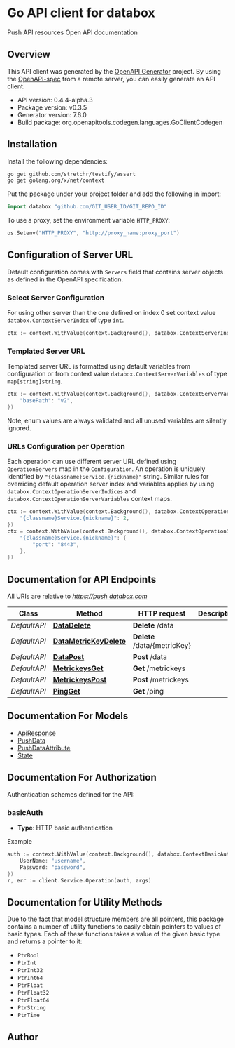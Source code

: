 # Go API client for databox

Push API resources Open API documentation

## Overview
This API client was generated by the [OpenAPI Generator](https://openapi-generator.tech) project.  By using the [OpenAPI-spec](https://www.openapis.org/) from a remote server, you can easily generate an API client.

- API version: 0.4.4-alpha.3
- Package version: v0.3.5
- Generator version: 7.6.0
- Build package: org.openapitools.codegen.languages.GoClientCodegen

## Installation

Install the following dependencies:

```sh
go get github.com/stretchr/testify/assert
go get golang.org/x/net/context
```

Put the package under your project folder and add the following in import:

```go
import databox "github.com/GIT_USER_ID/GIT_REPO_ID"
```

To use a proxy, set the environment variable `HTTP_PROXY`:

```go
os.Setenv("HTTP_PROXY", "http://proxy_name:proxy_port")
```

## Configuration of Server URL

Default configuration comes with `Servers` field that contains server objects as defined in the OpenAPI specification.

### Select Server Configuration

For using other server than the one defined on index 0 set context value `databox.ContextServerIndex` of type `int`.

```go
ctx := context.WithValue(context.Background(), databox.ContextServerIndex, 1)
```

### Templated Server URL

Templated server URL is formatted using default variables from configuration or from context value `databox.ContextServerVariables` of type `map[string]string`.

```go
ctx := context.WithValue(context.Background(), databox.ContextServerVariables, map[string]string{
	"basePath": "v2",
})
```

Note, enum values are always validated and all unused variables are silently ignored.

### URLs Configuration per Operation

Each operation can use different server URL defined using `OperationServers` map in the `Configuration`.
An operation is uniquely identified by `"{classname}Service.{nickname}"` string.
Similar rules for overriding default operation server index and variables applies by using `databox.ContextOperationServerIndices` and `databox.ContextOperationServerVariables` context maps.

```go
ctx := context.WithValue(context.Background(), databox.ContextOperationServerIndices, map[string]int{
	"{classname}Service.{nickname}": 2,
})
ctx = context.WithValue(context.Background(), databox.ContextOperationServerVariables, map[string]map[string]string{
	"{classname}Service.{nickname}": {
		"port": "8443",
	},
})
```

## Documentation for API Endpoints

All URIs are relative to *https://push.databox.com*

Class | Method | HTTP request | Description
------------ | ------------- | ------------- | -------------
*DefaultAPI* | [**DataDelete**](docs/DefaultAPI.md#datadelete) | **Delete** /data | 
*DefaultAPI* | [**DataMetricKeyDelete**](docs/DefaultAPI.md#datametrickeydelete) | **Delete** /data/{metricKey} | 
*DefaultAPI* | [**DataPost**](docs/DefaultAPI.md#datapost) | **Post** /data | 
*DefaultAPI* | [**MetrickeysGet**](docs/DefaultAPI.md#metrickeysget) | **Get** /metrickeys | 
*DefaultAPI* | [**MetrickeysPost**](docs/DefaultAPI.md#metrickeyspost) | **Post** /metrickeys | 
*DefaultAPI* | [**PingGet**](docs/DefaultAPI.md#pingget) | **Get** /ping | 


## Documentation For Models

 - [ApiResponse](docs/ApiResponse.md)
 - [PushData](docs/PushData.md)
 - [PushDataAttribute](docs/PushDataAttribute.md)
 - [State](docs/State.md)


## Documentation For Authorization


Authentication schemes defined for the API:
### basicAuth

- **Type**: HTTP basic authentication

Example

```go
auth := context.WithValue(context.Background(), databox.ContextBasicAuth, databox.BasicAuth{
	UserName: "username",
	Password: "password",
})
r, err := client.Service.Operation(auth, args)
```


## Documentation for Utility Methods

Due to the fact that model structure members are all pointers, this package contains
a number of utility functions to easily obtain pointers to values of basic types.
Each of these functions takes a value of the given basic type and returns a pointer to it:

* `PtrBool`
* `PtrInt`
* `PtrInt32`
* `PtrInt64`
* `PtrFloat`
* `PtrFloat32`
* `PtrFloat64`
* `PtrString`
* `PtrTime`

## Author



